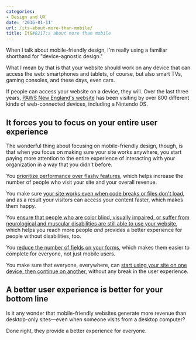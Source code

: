 ```yaml
---
categories:
- Design and UX
date: '2016-01-11'
url: /its-about-more-than-mobile/
title: It&#8217;s about more than mobile
---
```


When I talk about mobile-friendly design, I'm really using a familiar shorthand for "device-agnostic design."

What I mean by that is that your website should work on any device that can access the web: smartphones and tablets, of course, but also smart TVs, gaming consoles, and these days, even cars.

If people can access your website on a device, they will. Over the last three years, [PAWS New England's website](http://pawsnewnegland.com) has been visiting by over 800 different kinds of web-connected devices, including a Nintendo DS.

<!--more-->

## It forces you to focus on your entire user experience

The wonderful thing about focusing on mobile-friendly design, though, is that when you focus on making sure your site works anywhere, you start paying more attention to the entire experience of interacting with your organization in a way that you didn't before.

You [prioritize performance over flashy features](/how-much-revenue-is-your-slow-website-costing-you/), which helps increase the number of people who visit your site and your overall revenue.

You make sure [your site works even when code breaks or files don't load](/how-to-make-sure-your-website-works-on-thousands-of-devices-without-losing-your-mind/), and as a result your visitors can access your content faster, which makes them happy.

You [ensure that people who are color blind, visually impaired, or suffer from neurological and muscular disabilities are still able to use your website](/design-for-color-blindness/), which helps you reach more people *and* provides a better experience for people without disabilities, too.

You [reduce the number of fields on your forms](/how-to-build-donation-forms-that-bring-in-more-revenue/), which makes them easier to complete for everyone, not just mobile users.

You make sure that everyone, everywhere, can [start using your site on one device, then continue on another](/the-mobile-context-myth/), without any break in the user experience.

## A better user experience is better for your bottom line

Is it any wonder that mobile-friendly websites generate more revenue than desktop-only sites&mdash;even when someone visits from a desktop computer?

Done right, they provide a better experience for everyone.